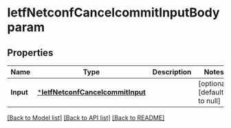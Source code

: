 # IetfNetconfCancelcommitInputBodyparam

## Properties
Name | Type | Description | Notes
------------ | ------------- | ------------- | -------------
**Input** | [***IetfNetconfCancelcommitInput**](ietf.netconf.cancelcommit.Input.md) |  | [optional] [default to null]

[[Back to Model list]](../README.md#documentation-for-models) [[Back to API list]](../README.md#documentation-for-api-endpoints) [[Back to README]](../README.md)


